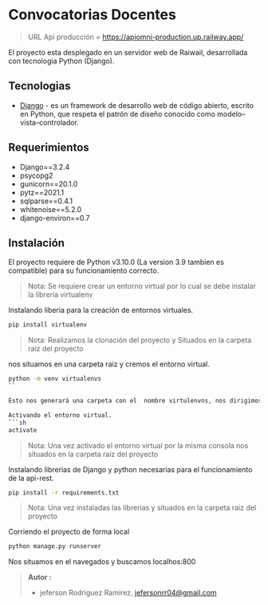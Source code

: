 # Convocatorias Docentes

> URL Api producción = https://apiomni-production.up.railway.app/


El proyecto esta desplegado en un servidor web de Raiwail, desarrollada con tecnologia Python (Django).

## Tecnologias
- [Django] - es un framework de desarrollo web de código abierto, escrito en Python, que respeta el patrón de diseño conocido como modelo–vista–controlador.

## Requerimientos

- Django==3.2.4
- psycopg2
- gunicorn==20.1.0
- pytz==2021.1
- sqlparse==0.4.1
- whitenoise==5.2.0
- django-environ==0.7

## Instalación

El proyecto requiere de  Python v3.10.0 (La version 3.9 tambien es compatible) para su funcionamiento correcto.

> Nota: Se requiere crear un entorno virtual por lo cual se debe instalar la libreria virtualenv

Instalando liberia para la creación de entornos virtuales.
```sh
pip install virtualenv
```

> Nota: Realizamos  la clonación del proyecto y  Situados en la carpeta raiz del proyecto

nos situamos en una carpeta raiz y cremos el entorno virtual.
```sh
python -m venv virtualenvs
``

Esto nos generará una carpeta con el  nombre virtulenvns, nos dirigimos a la ruta virtualenvs/Scrips/

Activando el entorno virtual.
```sh
activate
```
> Nota: Una vez activado el entorno virtual por la misma consola nos situados en la carpeta raiz del proyecto

Instalando librerias de Django y python necesarias para el funcionamiento de la api-rest.
```sh
pip install -r requirements.txt
```

> Nota: Una vez instaladas las librerias y situados en la carpeta raiz del proyecto 

Corriendo el proyecto de forma local
```sh
python manage.py runserver 
```
Nos situamos en el navegados y buscamos localhos:800

> **Autor :**
> - jeferson Rodriguez Ramirez, jefersonrr04@gmail.com

   [NodeJs]: <https://nodejs.org/es/docs/>
   [Django]: <https://docs.djangoproject.com/en/3.2/>
   [ReactJs]: <https://es.reactjs.org/docs/getting-started.html>


